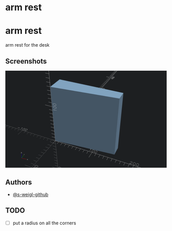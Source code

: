 # arm rest

# arm rest

arm rest for the desk

## Screenshots
<!-- screenshots created with openscad -->

![App Screenshot](arm_rest_20092025.png)

## Authors

- [@s-weigl-github](https://github.com/s-weigl-github)

## TODO

- [ ] put a radius on all the corners

